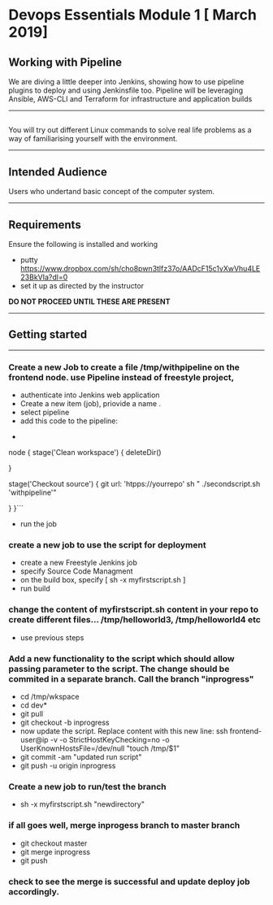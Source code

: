 #  Devops Essentials Module 1 [ March 2019]

## Working with Pipeline

We are diving a little deeper into Jenkins, showing how to use pipeline plugins to deploy and using Jenkinsfile too. 
Pipeline will be leveraging Ansible, AWS-CLI and Terraform for infrastructure and application builds

---

## 

You will try out different Linux commands to  solve real life problems as a way of familiarising yourself with the environment.

---

## Intended Audience

Users who undertand basic concept of the computer system.

---

## Requirements

Ensure the following is installed and working

- putty https://www.dropbox.com/sh/cho8pwn3tlfz37o/AADcF15c1vXwVhu4LE23BkVIa?dl=0 
- set it up as directed by the instructor

**DO NOT PROCEED UNTIL THESE ARE PRESENT**

---

## Getting started

---


###  Create a new Job to create a file /tmp/withpipeline on the frontend node. use Pipeline instead of freestyle project,
- authenticate into Jenkins web application
- Create a new item (job), priovide a name .
- select pipeline
- add this code to the pipeline:
- ```
node {
  stage('Clean workspace') {
    deleteDir()
            
  }
  
  stage('Checkout source') {
    git url: 'htpps://yourrepo'
    sh " ./secondscript.sh 'withpipeline'"
  
  }
}```
- run the job



 

###  create a new job to use the script for deployment
- create a new Freestyle Jenkins job
- specify Source Code Managment  
- on the build box, specify [ sh -x myfirstscript.sh ]
- run build


###  change the content of myfirstscript.sh content in your repo to create different files... /tmp/helloworld3, /tmp/helloworld4 etc
- use previous steps	


###  Add a new functionality to the  script which should allow passing parameter to the script. The change should be commited in a separate branch. Call the branch "inprogress"

- cd /tmp/wkspace
- cd dev* 
- git pull  
- git checkout -b inprogress  
- now update the script. Replace content with this new line:   ssh frontend-user@ip -v  -o StrictHostKeyChecking=no -o UserKnownHostsFile=/dev/null "touch /tmp/$1"
- git commit -am "updated run script"  
- git push -u origin inprogress  


### Create a new job to run/test the branch
- sh -x myfirstscript.sh "newdirectory"

 


### if all goes well, merge inprogess branch to master branch

- git checkout master
- git merge inprogress
- git push

### check to see the merge is successful and update deploy job accordingly.






